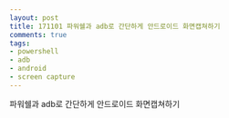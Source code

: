 ```yaml
---
layout: post
title: 171101 파워쉘과 adb로 간단하게 안드로이드 화면캡쳐하기
comments: true
tags:
- powershell
- adb
- android
- screen capture
---
```


<!-- TOC -->


<!-- /TOC -->


파워쉘과 adb로 간단하게 안드로이드 화면캡쳐하기


<br>
<br>
<br>

<script src="https://htmlpartitionsync.azurewebsites.net/api/PartitionJs?url=https%3A%2F%2Fgithub.com%2FHyundongHwang%2FPsAdbScreenCap%2Fblob%2Fmaster%2FREADME.md&xpath=%2F%2Farticle"></script>

<br>
<br>
<br>
